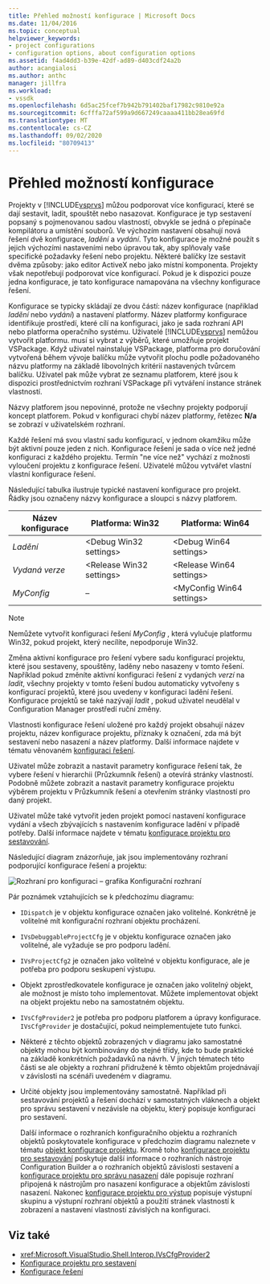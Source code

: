 ```yaml
---
title: Přehled možností konfigurace | Microsoft Docs
ms.date: 11/04/2016
ms.topic: conceptual
helpviewer_keywords:
- project configurations
- configuration options, about configuration options
ms.assetid: f4ad4dd3-b39e-42df-ad89-d403cdf24a2b
author: acangialosi
ms.author: anthc
manager: jillfra
ms.workload:
- vssdk
ms.openlocfilehash: 6d5ac25fcef7b942b791402baf17982c9810e92a
ms.sourcegitcommit: 6cfffa72af599a9d667249caaaa411bb28ea69fd
ms.translationtype: MT
ms.contentlocale: cs-CZ
ms.lasthandoff: 09/02/2020
ms.locfileid: "80709413"
---
```

# <a name="configuration-options-overview"></a>Přehled možností konfigurace
Projekty v [!INCLUDE[vsprvs](../../code-quality/includes/vsprvs_md.md)] můžou podporovat více konfigurací, které se dají sestavit, ladit, spouštět nebo nasazovat. Konfigurace je typ sestavení popsaný s pojmenovanou sadou vlastností, obvykle se jedná o přepínače kompilátoru a umístění souborů. Ve výchozím nastavení obsahují nová řešení dvě konfigurace, *ladění* a *vydání*. Tyto konfigurace je možné použít s jejich výchozími nastaveními nebo úpravou tak, aby splňovaly vaše specifické požadavky řešení nebo projektu. Některé balíčky lze sestavit dvěma způsoby: jako editor ActiveX nebo jako místní komponenta. Projekty však nepotřebují podporovat více konfigurací. Pokud je k dispozici pouze jedna konfigurace, je tato konfigurace namapována na všechny konfigurace řešení.

 Konfigurace se typicky skládají ze dvou částí: název konfigurace (například *ladění* nebo *vydání*) a nastavení platformy. Název platformy konfigurace identifikuje prostředí, které cílí na konfiguraci, jako je sada rozhraní API nebo platforma operačního systému. Uživatelé [!INCLUDE[vsprvs](../../code-quality/includes/vsprvs_md.md)] nemůžou vytvořit platformu. musí si vybrat z výběrů, které umožňuje projekt VSPackage. Když uživatel nainstaluje VSPackage, platforma pro doručování vytvořená během vývoje balíčku může vytvořit plochu podle požadovaného názvu platformy na základě libovolných kritérií nastavených tvůrcem balíčku. Uživatel pak může vybrat ze seznamu platforem, které jsou k dispozici prostřednictvím rozhraní VSPackage při vytváření instance stránek vlastností.

 Názvy platforem jsou nepovinné, protože ne všechny projekty podporují koncept platforem. Pokud v konfiguraci chybí název platformy, řetězec **N/a** se zobrazí v uživatelském rozhraní.

 Každé řešení má svou vlastní sadu konfigurací, v jednom okamžiku může být aktivní pouze jeden z nich. Konfigurace řešení je sada o více než jedné konfiguraci z každého projektu. Termín "ne více než" vychází z možnosti vyloučení projektu z konfigurace řešení. Uživatelé můžou vytvářet vlastní vlastní konfigurace řešení.

 Následující tabulka ilustruje typické nastavení konfigurace pro projekt. Řádky jsou označeny názvy konfigurace a sloupci s názvy platforem.

|Název konfigurace|Platforma: Win32|Platforma: Win64|
|------------------------|----------------------|----------------------|
|*Ladění*|\<Debug Win32 settings>|\<Debug Win64 settings>|
|*Vydaná verze*|\<Release Win32 settings>|\<Release Win64 settings>|
|*MyConfig*|–|\<MyConfig Win64 settings>|

> [!NOTE]
> Nemůžete vytvořit konfiguraci řešení *MyConfig* , která vylučuje platformu Win32, pokud projekt, který necílíte, nepodporuje Win32.

 Změna aktivní konfigurace pro řešení vybere sadu konfigurací projektu, které jsou sestaveny, spouštěny, laděny nebo nasazeny v tomto řešení. Například pokud změníte aktivní konfiguraci řešení z vydaných *verzí* na *ladit*, všechny projekty v tomto řešení budou automaticky vytvořeny s konfigurací projektů, které jsou uvedeny v konfiguraci ladění řešení. Konfigurace projektů se také nazývají *ladit* , pokud uživatel neudělal v Configuration Manager prostředí ruční změny.

 Vlastnosti konfigurace řešení uložené pro každý projekt obsahují název projektu, název konfigurace projektu, příznaky k označení, zda má být sestavení nebo nasazení a název platformy. Další informace najdete v tématu věnovaném [konfiguraci řešení](../../extensibility/internals/solution-configuration.md).

 Uživatel může zobrazit a nastavit parametry konfigurace řešení tak, že vybere řešení v hierarchii (Průzkumník řešení) a otevírá stránky vlastností. Podobně můžete zobrazit a nastavit parametry konfigurace projektu výběrem projektu v Průzkumník řešení a otevřením stránky vlastností pro daný projekt.

 Uživatel může také vytvořit jeden projekt pomocí nastavení konfigurace vydání a všech zbývajících s nastavením konfigurace ladění v případě potřeby. Další informace najdete v tématu [konfigurace projektu pro sestavování](../../extensibility/internals/project-configuration-for-building.md).

 Následující diagram znázorňuje, jak jsou implementovány rozhraní podporující konfigurace řešení a projektu:

 ![Rozhraní pro konfiguraci – grafika](../../extensibility/internals/media/vsconfiginterfaces.gif "vsConfigInterfaces") Konfigurační rozhraní

 Pár poznámek vztahujících se k předchozímu diagramu:

- `IDispatch` je v objektu konfigurace označen jako volitelné. Konkrétně je volitelné mít konfigurační rozhraní objektu procházení.

- `IVsDebuggableProjectCfg` je v objektu konfigurace označen jako volitelné, ale vyžaduje se pro podporu ladění.

- `IVsProjectCfg2` je označen jako volitelné v objektu konfigurace, ale je potřeba pro podporu seskupení výstupu.

- Objekt zprostředkovatele konfigurace je označen jako volitelný objekt, ale možnost je místo toho implementovat. Můžete implementovat objekt na objekt projektu nebo na samostatném objektu.

- `IVsCfgProvider2` je potřeba pro podporu platforem a úpravy konfigurace. `IVsCfgProvider` je dostačující, pokud neimplementujete tuto funkci.

- Některé z těchto objektů zobrazených v diagramu jako samostatné objekty mohou být kombinovány do stejné třídy, kde to bude praktické na základě konkrétních požadavků na návrh. V jiných tématech této části se ale objekty a rozhraní přidružené k těmto objektům projednávají v závislosti na scénáři uvedeném v diagramu.

- Určité objekty jsou implementovány samostatně. Například při sestavování projektů a řešení dochází v samostatných vláknech a objekt pro správu sestavení v nezávisle na objektu, který popisuje konfiguraci pro sestavení.

  Další informace o rozhraních konfiguračního objektu a rozhraních objektů poskytovatele konfigurace v předchozím diagramu naleznete v tématu [objekt konfigurace projektu](../../extensibility/internals/project-configuration-object.md). Kromě toho [konfigurace projektu pro sestavování](../../extensibility/internals/project-configuration-for-building.md) poskytuje další informace o rozhraních nástroje Configuration Builder a o rozhraních objektů závislosti sestavení a [konfigurace projektu pro správu nasazení](../../extensibility/internals/project-configuration-for-managing-deployment.md) dále popisuje rozhraní připojená k nástrojům pro nasazení konfigurace a objektům závislosti nasazení. Nakonec [konfigurace projektu pro výstup](../../extensibility/internals/project-configuration-for-output.md) popisuje výstupní skupinu a výstupní rozhraní objektů a použití stránek vlastností k zobrazení a nastavení vlastností závislých na konfiguraci.

## <a name="see-also"></a>Viz také
- <xref:Microsoft.VisualStudio.Shell.Interop.IVsCfgProvider2>
- [Konfigurace projektu pro sestavení](../../extensibility/internals/project-configuration-for-building.md)
- [Konfigurace řešení](../../extensibility/internals/solution-configuration.md)
